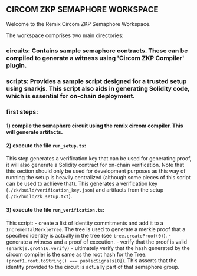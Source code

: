 
## CIRCOM ZKP SEMAPHORE WORKSPACE

Welcome to the Remix Circom ZKP Semaphore Workspace.

The workspace comprises two main directories:

### circuits: Contains sample semaphore contracts. These can be compiled to generate a witness using 'Circom ZKP Compiler' plugin.

### scripts: Provides a sample script designed for a trusted setup using snarkjs. This script also aids in generating Solidity code, which is essential for on-chain deployment.

### first steps:

#### 1) compile the semaphore circuit using the remix circom compiler. This will generate artifacts.

#### 2) execute the file `run_setup.ts`:
This step generates a verification key that can be used for generating proof, it will also generate a Solidity contract for on-chain verification. 
Note that this section should only be used for development purposes as this way of running the setup is heavily centralized (although some pieces of this script can be used to achieve that).
This generates a verification key (`./zk/build/verification_key.json`) and artifacts from the setup (`./zk/build/zk_setup.txt`).

#### 3) execute the file `run_verification.ts`:
This script:
	- create a list of identity commitments and add it to a `IncrementalMerkleTree`. The tree is used to generate a merkle proof that a specified identity is actually in the tree  (see `tree.createProof(0)`).
	- generate a witness and a proof of execution.
	- verify that the proof is valid `(snarkjs.groth16.verify)`
	- ultimately verify that the hash generated by the circom compiler is the same as the root hash for the Tree. `(proof1.root.toString() === publicSignals[0]`). This asserts that the identity provided to the circuit is actually part of that semaphore group.
